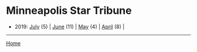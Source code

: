 # Minneapolis Star Tribune

  * 2019: 
      [July](./minneapolis-star-tribune-2019-07.md) (5) | 
      [June](./minneapolis-star-tribune-2019-06.md) (11) | 
      [May](./minneapolis-star-tribune-2019-05.md) (4) | 
      [April](./minneapolis-star-tribune-2019-04.md) (8) | 

----

[Home](../)
